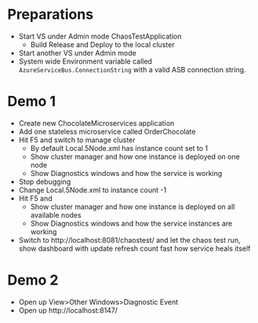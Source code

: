 # Preparations

- Start VS under Admin mode ChaosTestApplication
  - Build Release and Deploy to the local cluster
- Start another VS under Admin mode
- System wide Environment variable called `AzureServiceBus.ConnectionString` with a valid ASB connection string.

# Demo 1

- Create new ChocolateMicroservices application
- Add one stateless microservice called OrderChocolate
- Hit F5 and switch to manage cluster
  - By default Local.5Node.xml has instance count set to 1
  - Show cluster manager and how one instance is deployed on one node
  - Show Diagnostics windows and how the service is working
- Stop debugging
- Change Local.5Node.xml to instance count -1
- Hit F5 and 
  - Show cluster manager and how one instance is deployed on all available nodes
  - Show Diagnostics windows and how the service instances are working
- Switch to http://localhost:8081/chaostest/ and let the chaos test run, show dashboard with update refresh count fast how service heals itself

# Demo 2

- Open up View>Other Windows>Diagnostic Event
- Open up http://localhost:8147/
